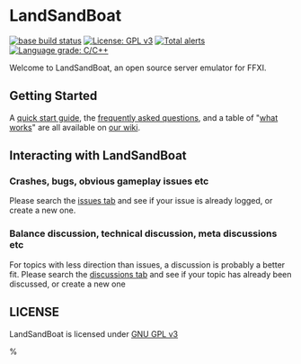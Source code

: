 # LandSandBoat

[![base build status](https://github.com/LandSandBoat/server/actions/workflows/build.yml/badge.svg)](https://github.com/LandSandBoat/server/actions/workflows/build.yml?query=base)
[![License: GPL v3](https://img.shields.io/badge/License-GPLv3-blue.svg)](https://www.gnu.org/licenses/gpl-3.0)
[![Total alerts](https://img.shields.io/lgtm/alerts/g/LandSandBoat/server.svg?logo=lgtm&logoWidth=18)](https://lgtm.com/projects/g/LandSandBoat/server/alerts/)
[![Language grade: C/C++](https://img.shields.io/lgtm/grade/cpp/g/LandSandBoat/server.svg?logo=lgtm&logoWidth=18)](https://lgtm.com/projects/g/LandSandBoat/server/context:cpp)

Welcome to LandSandBoat, an open source server emulator for FFXI.

## Getting Started

A [quick start guide](https://github.com/LandSandBoat/server/wiki/Quick-Start-Guide), the [frequently asked questions](https://github.com/LandSandBoat/server/-/wikis/Frequently-Asked-Questions), and a table of "[what works](https://github.com/LandSandBoat/server/wikis/What-Works)" are all available on [our wiki](https://github.com/LandSandBoat/server/wiki).

## Interacting with LandSandBoat

### Crashes, bugs, obvious gameplay issues etc

Please search the [issues tab](https://github.com/LandSandBoat/server/issues) and see if your issue is already logged, or create a new one.

### Balance discussion, technical discussion, meta discussions etc

For topics with less direction than issues, a discussion is probably a better fit.
Please search the [discussions tab](https://github.com/LandSandBoat/server/discussions) and see if your topic has already been discussed, or create a new one

## LICENSE

LandSandBoat is licensed under [GNU GPL v3](https://github.com/LandSandBoat/server/blob/base/LICENSE)

%
